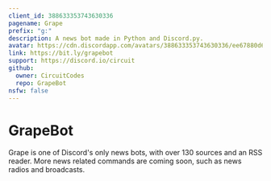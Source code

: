 ```yaml
---
client_id: 388633353743630336
pagename: Grape
prefix: "g:"
description: A news bot made in Python and Discord.py.
avatar: https://cdn.discordapp.com/avatars/388633353743630336/ee67880d623f70453abe22164caa7f23.png
link: https://bit.ly/grapebot
support: https://discord.io/circuit
github:
  owner: CircuitCodes
  repo: GrapeBot
nsfw: false
---
```


# GrapeBot
Grape is one of Discord's only news bots, with over 130 sources and an RSS reader. More news related commands are coming soon, such as news radios and broadcasts.

